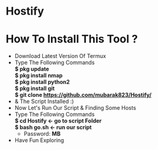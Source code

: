 # Hostify
# How To Install This Tool ?

* Download Latest Version Of Termux </br>
* Type The Following Commands</br>
  <b> $ pkg update</br>
  $ pkg install nmap</br>
  $ pkg install python2</br>
  $ pkg install git</br>
  $ git clone https://github.com/mubarak823/Hostify/</br></b>
* & The Script Installed :)</br>
* Now Let's Run Our Script  & Finding Some Hosts</br>
* Type The Following Commands</br>
  <b>$ cd Hostify <- go to script Folder</br>
  $ bash go.sh <- run our script </br></b>
  * Password: <b>MB</b>
* Have Fun Exploring</br>
